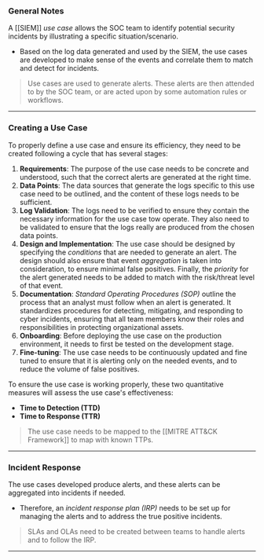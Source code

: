 ### General Notes

A [[SIEM]] _use case_ allows the SOC team to identify potential security incidents by illustrating a specific situation/scenario.
- Based on the log data generated and used by the SIEM, the use cases are developed to make sense of the events and correlate them to match and detect for incidents.

> Use cases are used to generate alerts. These alerts are then attended to by the SOC team, or are acted upon by some automation rules or workflows.

---
### Creating a Use Case

To properly define a use case and ensure its efficiency, they need to be created following a cycle that has several stages:

1. **Requirements**: The purpose of the use case needs to be concrete and understood, such that the correct alerts are generated at the right time.
2. **Data Points**: The data sources that generate the logs specific to this use case need to be outlined, and the content of these logs needs to be sufficient.
3. **Log Validation**: The logs need to be verified to ensure they contain the necessary information for the use case tow operate. They also need to be validated to ensure that the logs really are produced from the chosen data points.
4. **Design and Implementation**: The use case should be designed by specifying the _conditions_ that are needed to generate an alert. The design should also ensure that event _aggregation_ is taken into consideration, to ensure minimal false positives. Finally, the _priority_ for the alert generated needs to be added to match with the risk/threat level of that event.
5. **Documentation**: _Standard Operating Procedures (SOP)_ outline the process that an analyst must follow when an alert is generated. It standardizes procedures for detecting, mitigating, and responding to cyber incidents, ensuring that all team members know their roles and responsibilities in protecting organizational assets.
6. **Onboarding**: Before deploying the use case on the production environment, it needs to first be tested on the development stage.
7. **Fine-tuning**: The use case needs to be continuously updated and fine tuned to ensure that it is alerting only on the needed events, and to reduce the volume of false positives.

To ensure the use case is working properly, these two quantitative measures will assess the use case's effectiveness:

- **Time to Detection (TTD)**
- **Time to Response (TTR)**

> The use case needs to be mapped to the [[MITRE ATT&CK Framework]] to map with known TTPs.

---

### Incident Response

The use cases developed produce alerts, and these alerts can be aggregated into incidents if needed.
- Therefore, an _incident response plan (IRP)_ needs to be set up for managing the alerts and to address the true positive incidents.

> SLAs and OLAs need to be created between teams to handle alerts and to follow the IRP.

---